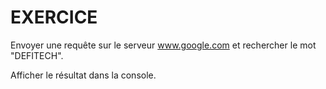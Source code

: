 # EXERCICE 

Envoyer une requête sur le serveur www.google.com et rechercher le mot "DEFITECH".

Afficher le résultat dans la console.
